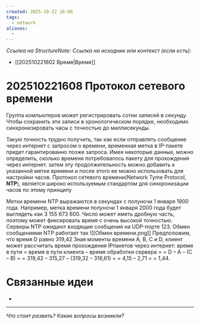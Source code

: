```yaml
---
created: 2025-10-22 16:08
tags:
  - network
aliases:
  -
---
```

*Ссылка на StructureNote:*
*Ссылка на исходник или контекст (если есть):*
- [[202510221602 Время|Время]]

# 202510221608 Протокол сетевого времени

Группа компьютеров может регистрировать сотни записей в секунду. Чтобы сохранить эти записи в хронологическом порядке, необходимо синхронизировать часы с точностью до миллисекунды.

Такую точность трудно получить, так как если отправлять сообщение через интернет с запросом о времени, временная метка в IP-пакете придет гарантированно позже запроса. Имея некоторые данные, можно определить, сколько времени потребовалось пакету для прохождения через интернет. затем эту продолжительность можно добавить к указанной метке времени и после этого ее можно использовать для настройки часов. Протокол сетевого времени(Network Tyme Protocol, **NTP**), является широко используемым стандартом для синхронизации часов по этому принципу

Метки времени NTP выражаются в секундах с полуночи 1 января 1900 года. Например, метка времени полуночи 1 января 2000 года будет выглядеть как 3 155 673 600. Число может иметь дробную часть, поэтому может фиксировать время с очень высокой точностью. Серверы NTP ожидают входящие сообщения на UDP-порте 123. Обмен сообщениями NTP работает так
![[Обмен времени.png]]
Предположим, что время D равно 319,42  Зная моменты времени A, B, C и D, клиент может рассчитать время прохождения IPпакетов через интернет: время в пути = время в пути клиента – время обработки сервера = = D – A – (C – B) = = 319,42 – 315,27 – (319,32 – 316,61) = = 4,15 – 2,71 = = 1,44.
# Связанные идеи

- 

---

*Что стоит развить? Какие вопросы возникли?*
